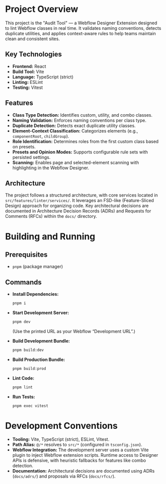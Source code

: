 # Project Overview

This project is the "Audit Tool" — a Webflow Designer Extension designed to lint Webflow classes in real time. It validates naming conventions, detects duplicate utilities, and applies context-aware rules to help teams maintain clean and consistent sites.

## Key Technologies

*   **Frontend:** React
*   **Build Tool:** Vite
*   **Language:** TypeScript (strict)
*   **Linting:** ESLint
*   **Testing:** Vitest

## Features

*   **Class Type Detection:** Identifies custom, utility, and combo classes.
*   **Naming Validation:** Enforces naming conventions per class type.
*   **Duplicate Detection:** Detects exact duplicate utility classes.
*   **Element-Context Classification:** Categorizes elements (e.g., `componentRoot`, `childGroup`).
*   **Role Identification:** Determines roles from the first custom class based on presets.
*   **Presets and Opinion Modes:** Supports configurable rule sets with persisted settings.
*   **Scanning:** Enables page and selected-element scanning with highlighting in the Webflow Designer.

## Architecture

The project follows a structured architecture, with core services located in `src/features/linter/services/`. It leverages an FSD-like (Feature-Sliced Design) approach for organizing code. Key architectural decisions are documented in Architecture Decision Records (ADRs) and Requests for Comments (RFCs) within the `docs/` directory.

# Building and Running

## Prerequisites

*   `pnpm` (package manager)

## Commands

*   **Install Dependencies:**
    ```bash
    pnpm i
    ```

*   **Start Development Server:**
    ```bash
    pnpm dev
    ```
    (Use the printed URL as your Webflow “Development URL”.)

*   **Build Development Bundle:**
    ```bash
    pnpm build:dev
    ```

*   **Build Production Bundle:**
    ```bash
    pnpm build:prod
    ```

*   **Lint Code:**
    ```bash
    pnpm lint
    ```

*   **Run Tests:**
    ```bash
    pnpm exec vitest
    ```

# Development Conventions

*   **Tooling:** Vite, TypeScript (strict), ESLint, Vitest.
*   **Path Alias:** `@/*` resolves to `src/*` (configured in `tsconfig.json`).
*   **Webflow Integration:** The development server uses a custom Vite plugin to inject Webflow extension scripts. Runtime access to Designer APIs is defensive, with heuristic fallbacks for features like combo detection.
*   **Documentation:** Architectural decisions are documented using ADRs (`docs/adrs/`) and proposals via RFCs (`docs/rfcs/`).
